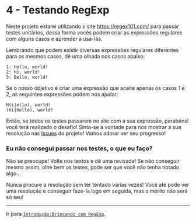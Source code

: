 # 4 - Testando RegExp
Neste projeto estarei utilizando o site https://regex101.com/ para passar testes unitários, dessa forma vocês podem criar as expressões regulares com alguns casos e aprender a usa-lás.

Lembrando que podem existir diversas expressões regulares diferentes para os mesmos casos, dê uma olhada nos casos abaixo:

```
1: Hello, world!
2: Hi, world!
3: Bello, world!
```

Se o nosso objetivo é criar uma expressão que aceite apenas os casos 1 e 2, as seguintes expressões podem nos ajudar:

```
H(i|ello), world!
(Hi|Hello), world!
```

Então, se todos os testes passarem no site com a sua expressão, parabéns! você terá realizado o desafio!
Sinta-se a vontade para nos mostrar a sua resolução nas [Issues](https://github.com/NiumXp/regex4noobs/issues) do projeto! Vamos adorar ver seu progresso!

### Eu não consegui passar nos testes, o que eu faço?
Não se preocupe! Volte nos textos e dê uma revisada! Se não conseguir mesmo assim, olhe bem os testes, pode ser que você não tenha notado algo...

Nunca procure a resolução sem ter tentado várias vezes! Você até pode ver uma resolução e conseguir faze-la logo em seguida, mas o mérito não será só seu!

---

Ir para [`Introdução:Brincando com RegExp`](playing.md).
